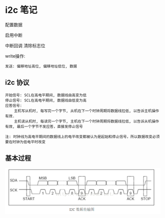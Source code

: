 # i2c 笔记

配置数据

启用中断

中断回调
    清除标志位

write操作:

    发送: 偏移地址高位, 偏移地址低位, 数据

## i2c 协议

    开始信号: SCL在高电平期间, 数据线由高变为低
    停止信号: SCL在高电平期间, 数据线由低变为高
    应答信号:
        主机写从机时, 每写完一个字节, 从机在下一个时钟周期将数据线拉低, 以告诉主机操作有效.
        主机读从机时, 每读完一个字节, 主机在下一个时钟周期将数据线拉低, 以告诉从机操作有效, 最后一个字节不发应答，直接发停止信号

    注: 时钟线为高电平期间的数据线上的电平改变都被认为是起始和停止信号，所以数据改变必须要在时钟为低电平时改变

## 基本过程

<img src='imgs/20160716200126569.png' />

